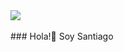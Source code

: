 

<img src="GithubHeader.gif">
<!-- **HollSann/HollSann** is a ✨ _special_ ✨ repository because its `README.md` (this file) appears on your GitHub profile. -->
<br></br>
### Hola!👋 Soy Santiago
<!-- Here are some ideas to get you started:

- 🔭 I’m currently working on ...
- 🌱 I’m currently learning ...
- 👯 I’m looking to collaborate on ...
- 🤔 I’m looking for help with ...
- 💬 Ask me about ...
- 📫 How to reach me: ...
- 😄 Pronouns: ...
- ⚡ Fun fact: ... -->



